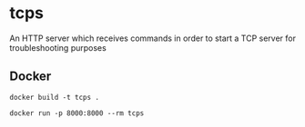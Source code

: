 # tcps
An HTTP server which receives commands in order to start a TCP server for troubleshooting purposes

## Docker

`docker build -t tcps .`

`docker run -p 8000:8000 --rm tcps`